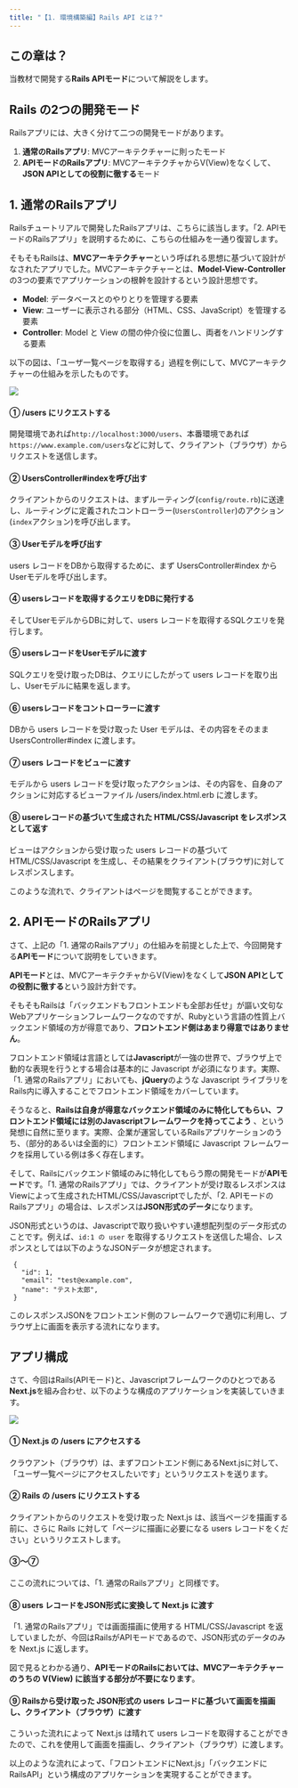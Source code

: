 ```yaml
---
title: "【1. 環境構築編】Rails API とは？"
---
```


## この章は？

当教材で開発する**Rails APIモード**について解説をします。

## Rails の2つの開発モード

Railsアプリには、大きく分けて二つの開発モードがあります。

1. **通常のRailsアプリ**: MVCアーキテクチャーに則ったモード
2. **APIモードのRailsアプリ**: MVCアーキテクチャからV(View)をなくして、**JSON APIとしての役割に徹する**モード

## 1. 通常のRailsアプリ

Railsチュートリアルで開発したRailsアプリは、こちらに該当します。「2. APIモードのRailsアプリ」を説明するために、こちらの仕組みを一通り復習します。

そもそもRailsは、**MVCアーキテクチャー**という呼ばれる思想に基づいて設計がなされたアプリでした。MVCアーキテクチャーとは、**Model-View-Controller**の3つの要素でアプリケーションの根幹を設計するという設計思想です。

- **Model**: データベースとのやりとりを管理する要素
- **View**: ユーザーに表示される部分（HTML、CSS、JavaScript）を管理する要素
- **Controller**: Model と View の間の仲介役に位置し、両者をハンドリングする要素

以下の図は、「ユーザ一覧ページを取得する」過程を例にして、MVCアーキテクチャーの仕組みを示したものです。

![](https://storage.googleapis.com/zenn-user-upload/2c4540d45e07-20230825.png)

#### ① /users にリクエストする

開発環境であれば`http://localhost:3000/users`、本番環境であれば`https://www.example.com/users`などに対して、クライアント（ブラウザ）からリクエストを送信します。

#### ② UsersController#indexを呼び出す

クライアントからのリクエストは、まずルーティング(`config/route.rb`)に送達し、ルーティングに定義されたコントローラー(`UsersController`)のアクション(`index`アクション)を呼び出します。

#### ③ Userモデルを呼び出す

users レコードをDBから取得するために、まず UsersController#index から Userモデルを呼び出します。

#### ④ usersレコードを取得するクエリをDBに発行する

そしてUserモデルからDBに対して、users レコードを取得するSQLクエリを発行します。

#### ⑤ usersレコードをUserモデルに渡す

SQLクエリを受け取ったDBは、クエリにしたがって users レコードを取り出し、Userモデルに結果を返します。

#### ⑥ usersレコードをコントローラーに渡す

DBから users レコードを受け取った User モデルは、その内容をそのまま UsersController#index に渡します。

#### ⑦ users レコードをビューに渡す

モデルから users レコードを受け取ったアクションは、その内容を、自身のアクションに対応するビューファイル /users/index.html.erb に渡します。

#### ⑧ usereレコードの基づいて生成された HTML/CSS/Javascript をレスポンスとして返す

ビューはアクションから受け取った users レコードの基づいて HTML/CSS/Javascript を生成し、その結果をクライアント(ブラウザ)に対してレスポンスします。

このような流れで、クライアントはページを閲覧することができます。

## 2. APIモードのRailsアプリ

さて、上記の「1. 通常のRailsアプリ」の仕組みを前提とした上で、今回開発する**APIモード**について説明をしていきます。

**APIモード**とは、MVCアーキテクチャからV(View)をなくして**JSON APIとしての役割に徹する**という設計方針です。

そもそもRailsは「バックエンドもフロントエンドも全部お任せ」が謳い文句なWebアプリケーションフレームワークなのですが、Rubyという言語の性質上バックエンド領域の方が得意であり、**フロントエンド側はあまり得意ではありません**。

フロントエンド領域は言語としては**Javascript**が一強の世界で、ブラウザ上で動的な表現を行うとする場合は基本的に Javascript が必須になります。実際、「1. 通常のRailsアプリ」においても、**jQuery**のような Javascript ライブラリをRails内に導入することでフロントエンド領域をカバーしています。

そうなると、**Railsは自身が得意なバックエンド領域のみに特化してもらい、フロントエンド領域には別のJavascriptフレームワークを持ってこよう** 、という発想に自然に至ります。実際、企業が運営しているRailsアプリケーションのうち、（部分的あるいは全面的に）フロントエンド領域に Javascript フレームワークを採用している例は多く存在します。

そして、Railsにバックエンド領域のみに特化してもらう際の開発モードが**APIモード**です。「1. 通常のRailsアプリ」では、クライアントが受け取るレスポンスはViewによって生成されたHTML/CSS/Javascriptでしたが、「2. APIモードのRailsアプリ」の場合は、レスポンスは**JSON形式のデータ**になります。

JSON形式というのは、Javascriptで取り扱いやすい連想配列型のデータ形式のことです。例えば、`id:1 の user` を取得するリクエストを送信した場合、レスポンスとしては以下のようなJSONデータが想定されます。

```json:
 {
   "id": 1,
   "email": "test@example.com",
   "name": "テスト太郎",
 }
```

このレスポンスJSONをフロントエンド側のフレームワークで適切に利用し、ブラウザ上に画面を表示する流れになります。

## アプリ構成

さて、今回はRails(APIモード)と、Javascriptフレームワークのひとつである**Next.js**を組み合わせ、以下のような構成のアプリケーションを実装していきます。

![](https://storage.googleapis.com/zenn-user-upload/a131a7a006d0-20230825.png)

#### ① Next.js の /users にアクセスする

クラウアント（ブラウザ）は、まずフロントエンド側にあるNext.jsに対して、「ユーザ一覧ページにアクセスしたいです」というリクエストを送ります。

#### ② Rails の /users にリクエストする

クライアントからのリクエストを受け取った Next.js は、該当ページを描画する前に、さらに Rails に対して「ページに描画に必要になる users レコードをください」というリクエストします。

#### ③〜⑦

ここの流れについては、「1. 通常のRailsアプリ」と同様です。

#### ⑧ users レコードをJSON形式に変換して Next.js に渡す

「1. 通常のRailsアプリ」では画面描画に使用する HTML/CSS/Javascript を返していましたが、今回はRailsがAPIモードであるので、JSON形式のデータのみを Next.js に返します。

図で見るとわかる通り、**APIモードのRailsにおいては、MVCアーキテクチャーのうちの V(View) に該当する部分が不要になります**。

#### ⑨ Railsから受け取った JSON形式の users レコードに基づいて画面を描画し、クライアント（ブラウザ）に渡す

こういった流れによって Next.js は晴れて users レコードを取得することができたので、これを使用して画面を描画し、クライアント（ブラウザ）に渡します。

以上のような流れによって、「フロントエンドにNext.js」「バックエンドにRailsAPI」という構成のアプリケーションを実現することができます。
